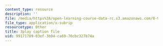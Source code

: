 ```yaml
---
content_type: resource
description: ''
file: /media/https%3A/open-learning-course-data-rc.s3.amazonaws.com/8-962-general-relativity-spring-2020/9917178903ef3b94ca6970cbc327b74a_JWSdeg4jkoY.srt
file_type: application/x-subrip
resourcetype: Other
title: 3play caption file
uid: 99171789-03ef-3b94-ca69-70cbc327b74a
---
```

